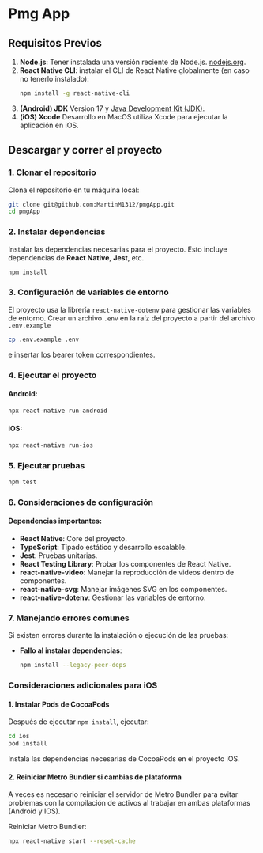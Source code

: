 # Pmg App

## Requisitos Previos

1. **Node.js**: Tener instalada una versión reciente de Node.js. [nodejs.org](https://nodejs.org/).
2. **React Native CLI**: instalar el CLI de React Native globalmente (en caso no tenerlo instalado):
   ```bash
   npm install -g react-native-cli
   ```
3. **(Android) JDK** Version 17 y [Java Development Kit (JDK)](https://www.oracle.com/java/technologies/javase-jdk11-downloads.html).
4. **(iOS) Xcode** Desarrollo en MacOS utiliza Xcode para ejecutar la aplicación en iOS.

## Descargar y correr el proyecto

### 1. Clonar el repositorio

Clona el repositorio en tu máquina local:

```bash
git clone git@github.com:MartinM1312/pmgApp.git
cd pmgApp
```

### 2. Instalar dependencias

Instalar las dependencias necesarias para el proyecto. Esto incluye dependencias de **React Native**, **Jest**, etc.

```bash
npm install
```

### 3. Configuración de variables de entorno

El proyecto usa la librería `react-native-dotenv` para gestionar las variables de entorno. Crear un archivo `.env` en la raíz del proyecto a partir del archivo `.env.example`

```bash
cp .env.example .env
```

e insertar los bearer token correspondientes.

### 4. Ejecutar el proyecto

#### Android:

```bash
npx react-native run-android
```

#### iOS:

```bash
npx react-native run-ios
```

### 5. Ejecutar pruebas

```bash
npm test
```

### 6. Consideraciones de configuración

#### Dependencias importantes:

- **React Native**: Core del proyecto.
- **TypeScript**: Tipado estático y desarrollo escalable.
- **Jest**: Pruebas unitarias.
- **React Testing Library**: Probar los componentes de React Native.
- **react-native-video**: Manejar la reproducción de videos dentro de componentes.
- **react-native-svg**: Manejar imágenes SVG en los componentes.
- **react-native-dotenv**: Gestionar las variables de entorno.

### 7. Manejando errores comunes

Si existen errores durante la instalación o ejecución de las pruebas:

- **Fallo al instalar dependencias**:
  ```bash
  npm install --legacy-peer-deps
  ```

### Consideraciones adicionales para iOS

#### 1. **Instalar Pods de CocoaPods**

Después de ejecutar `npm install`, ejecutar:

```bash
cd ios
pod install
```

Instala las dependencias necesarias de CocoaPods en el proyecto iOS.

#### 2. **Reiniciar Metro Bundler si cambias de plataforma**

A veces es necesario reiniciar el servidor de Metro Bundler para evitar problemas con la compilación de activos al trabajar en ambas plataformas (Android y IOS).

Reiniciar Metro Bundler:

```bash
npx react-native start --reset-cache
```
